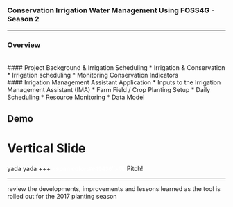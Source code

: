 ### Conservation Irrigation Water Management Using FOSS4G - Season 2
---
### Overview
<br>
#### Project Background & Irrigation Scheduling
* Irrigation & Conservation
* Irrigation scheduling
* Monitoring Conservation Indicators
<br>
#### Irrigation Management Assistant Application
* Inputs to the Irrigation Management Assistant (IMA)
  * Farm Field / Crop Planting Setup
  * Daily Scheduling
  * Resource Monitoring
  * Data Model

Demo
---
# Vertical Slide
yada yada
+++
<span style="font-family: Helvetica Neue; font-weight: bold; color:#ffffff"><span color:#e49436">Git</span>Pitch</span>!


---
review the developments, improvements and lessons learned as the tool is rolled out for the 2017 planting season
